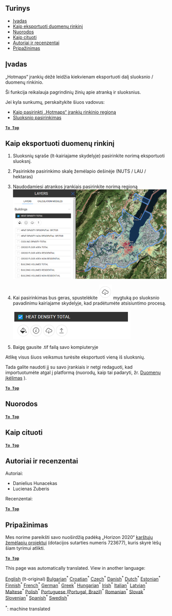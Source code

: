 <h2> Turinys </h2><ul><li> <a href="#Introduction">Įvadas</a> </li><li> <a href="#How-to-export-a-dataset">Kaip eksportuoti duomenų rinkinį</a> </li><li> <a href="#References">Nuorodos</a> </li><li> <a href="#How-to-cite">Kaip cituoti</a> </li><li> <a href="#Authors-and-reviewers">Autoriai ir recenzentai</a> </li><li> <a href="#Acknowledgement">Pripažinimas</a> </li></ul><h2> Įvadas </h2><p> „Hotmaps“ įrankių dėžė leidžia kiekvienam eksportuoti dalį sluoksnio / duomenų rinkinio. </p><p> Ši funkcija reikalauja pagrindinių žinių apie atranką ir sluoksnius. </p><p> Jei kyla sunkumų, perskaitykite šiuos vadovus: </p><ul><li> <a href="How-to-select-a-region-in-the-Hotmaps-toolbox">Kaip pasirinkti „Hotmaps“ įrankių rinkinio regioną</a> </li><li> <a href="Layer-section">Sluoksnio pasirinkimas</a> </li></ul><p><ins> <code><strong><a href="#table-of-contents">To Top</a></strong></code> </ins> </p><h2> Kaip eksportuoti duomenų rinkinį </h2><ol><li><p> Sluoksnių sąraše (lt-kairiajame skydelyje) pasirinkite norimą eksportuoti sluoksnį. </p></li><li><p> Pasirinkite pasirinkimo skalę žemėlapio dešinėje (NUTS / LAU / hektaras) </p></li><li><p> Naudodamiesi atrankos įrankiais pasirinkite norimą regioną <img alt="eksportuoti_pasirinkimas" src="images/export_selection.png"/></p></li><li><p> Kai pasirinkimas bus geras, spustelėkite <img alt="eksporto mygtukas" src="images/layer-export-btn.png"/> mygtuką po sluoksnio pavadinimu kairiajame skydelyje, kad pradėtumėte atsisiuntimo procesą. </p><p><img alt="sluoksnių parinktys" src="images/layer-options.png"/></p></li><li><p> Baigę gausite .tif failą savo kompiuteryje </p></li></ol><p> Atlikę visus šiuos veiksmus turėsite eksportuoti vieną iš sluoksnių. </p><p> Tada galite naudoti jį su savo įrankiais ir netgi redaguoti, kad importuotumėte atgal į platformą (nuorodų, kaip tai padaryti, žr. <a href="Data_upload">Duomenų įkėlimas</a> ). </p><p><ins> <code><strong><a href="#table-of-contents">To Top</a></strong></code> </ins> </p><h2> Nuorodos </h2><p><ins> <code><strong><a href="#table-of-contents">To Top</a></strong></code> </ins> </p><h2> Kaip cituoti </h2><p><ins> <code><strong><a href="#table-of-contents">To Top</a></strong></code> </ins> </p><h2> Autoriai ir recenzentai </h2><p> Autoriai: </p><ul><li> Danielius Hunacekas </li><li> Lucienas Zuberis </li></ul><p> Recenzentai: </p><p><ins> <code><strong><a href="#table-of-contents">To Top</a></strong></code> </ins> </p><h2> Pripažinimas </h2><p> Mes norime pareikšti savo nuoširdžią padėką „Horizon 2020“ <a href="https://www.hotmaps-project.eu">karštųjų žemėlapių projektui</a> (dotacijos sutarties numeris 723677), kuris skyrė lėšų šiam tyrimui atlikti. </p><p><ins> <code><strong><a href="#table-of-contents">To Top</a></strong></code> </ins> </p>

This page was automatically translated. View in another language:

[English](../en/Data-export-functionalities.md) (lt-original) [Bulgarian](../bg/Data-export-functionalities.md)<sup>\*</sup> [Croatian](../hr/Data-export-functionalities.md)<sup>\*</sup> [Czech](../cs/Data-export-functionalities.md)<sup>\*</sup> [Danish](../da/Data-export-functionalities.md)<sup>\*</sup> [Dutch](../nl/Data-export-functionalities.md)<sup>\*</sup> [Estonian](../et/Data-export-functionalities.md)<sup>\*</sup> [Finnish](../fi/Data-export-functionalities.md)<sup>\*</sup> [French](../fr/Data-export-functionalities.md)<sup>\*</sup> [German](../de/Data-export-functionalities.md)<sup>\*</sup> [Greek](../el/Data-export-functionalities.md)<sup>\*</sup> [Hungarian](../hu/Data-export-functionalities.md)<sup>\*</sup> [Irish](../ga/Data-export-functionalities.md)<sup>\*</sup> [Italian](../it/Data-export-functionalities.md)<sup>\*</sup> [Latvian](../lv/Data-export-functionalities.md)<sup>\*</sup>  [Maltese](../mt/Data-export-functionalities.md)<sup>\*</sup> [Polish](../pl/Data-export-functionalities.md)<sup>\*</sup> [Portuguese (Portugal, Brazil)](../pt/Data-export-functionalities.md)<sup>\*</sup> [Romanian](../ro/Data-export-functionalities.md)<sup>\*</sup> [Slovak](../sk/Data-export-functionalities.md)<sup>\*</sup> [Slovenian](../sl/Data-export-functionalities.md)<sup>\*</sup> [Spanish](../es/Data-export-functionalities.md)<sup>\*</sup> [Swedish](../sv/Data-export-functionalities.md)<sup>\*</sup> 

<sup>\*</sup>: machine translated
